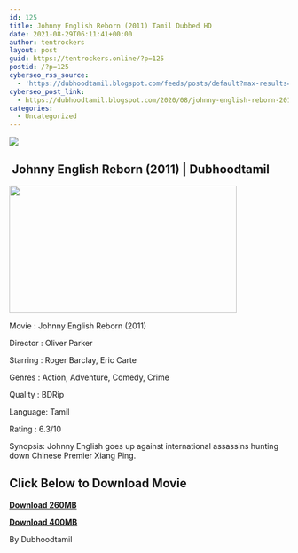 ```yaml
---
id: 125
title: Johnny English Reborn (2011) Tamil Dubbed HD
date: 2021-08-29T06:11:41+00:00
author: tentrockers
layout: post
guid: https://tentrockers.online/?p=125
postid: /?p=125
cyberseo_rss_source:
  - 'https://dubhoodtamil.blogspot.com/feeds/posts/default?max-results=150&start-index=151'
cyberseo_post_link:
  - https://dubhoodtamil.blogspot.com/2020/08/johnny-english-reborn-2011-tamil-dubbed.html
categories:
  - Uncategorized
---
```

<div class="media_block">
  <img src="https://1.bp.blogspot.com/--kc7gVGmxJA/Xzdyx3-lf6I/AAAAAAAACAs/7zpPCffh_xY2dqNmxTIV8VvoMo4v3-HBACNcBGAsYHQ/s72-w410-h230-c/Johnny-English-Reborn-Rowan-Atkinson-Holding-A-Gun-In-Hand.jpg" class="media_thumbnail" />
</div>

## &nbsp;Johnny English Reborn (2011) | Dubhoodtamil

<div class="separator">
  <a href="https://1.bp.blogspot.com/--kc7gVGmxJA/Xzdyx3-lf6I/AAAAAAAACAs/7zpPCffh_xY2dqNmxTIV8VvoMo4v3-HBACNcBGAsYHQ/s1920/Johnny-English-Reborn-Rowan-Atkinson-Holding-A-Gun-In-Hand.jpg" imageanchor="1"><img loading="lazy" border="0" data-original-height="1080" data-original-width="1920" height="230" src="https://1.bp.blogspot.com/--kc7gVGmxJA/Xzdyx3-lf6I/AAAAAAAACAs/7zpPCffh_xY2dqNmxTIV8VvoMo4v3-HBACNcBGAsYHQ/w410-h230/Johnny-English-Reborn-Rowan-Atkinson-Holding-A-Gun-In-Hand.jpg" width="410" /></a>
</div>

Movie	<span></span>:	<span></span>Johnny English Reborn (2011)

Director	<span></span>:	<span></span>Oliver Parker

Starring	<span></span>:	<span></span>Roger Barclay, Eric Carte

Genres	<span></span>:	<span></span>Action, Adventure, Comedy, Crime

Quality	<span></span>:	<span></span>BDRip

Language:	<span></span>Tamil

Rating	<span></span>:	<span></span>6.3/10

Synopsis: Johnny English goes up against international assassins hunting down Chinese Premier Xiang Ping.

## **<span>Click Below to Download Movie</span>**

**<span><a href="https://oncehelp.com/english-reborn-2" target="_blank" rel="noopener">Download 260MB</a></span>**

**<span><a href="https://oncehelp.com/english-reborn-1" target="_blank" rel="noopener">Download 400MB</a></span>**

By Dubhoodtamil